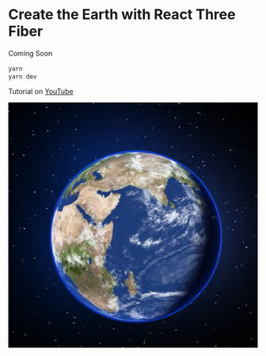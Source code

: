 # Create the Earth with React Three Fiber 
Coming Soon

```
yarn
yarn dev
```
Tutorial on [YouTube](https://youtu.be/LDKlZmAqpHw)

![image](./public/earth-r3f-shot.jpg)
